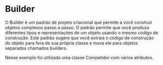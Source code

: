 # Builder

O Builder é um padrão de projeto criacional que permite a você construir objetos complexos passo a passo. O padrão permite que você produza diferentes tipos e representações de um objeto usando o mesmo código de construção. Este padrão sugere que você extraia o código de construção do objeto para fora de sua própria classe e mova ele para objetos separados chamados builders.

Nesse exemplo foi utilizada uma classe Competidor com vários atributos.
